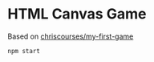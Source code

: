 # HTML Canvas Game

Based on [chriscourses/my-first-game](https://github.com/chriscourses/my-first-game)

```sh
npm start
```
